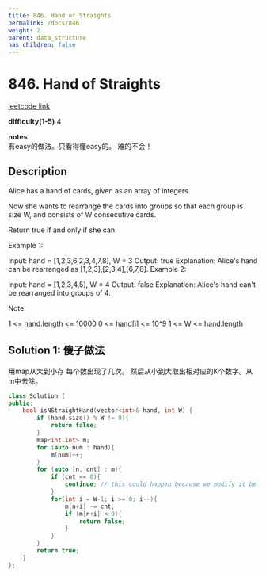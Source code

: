 ```yaml
---
title: 846. Hand of Straights
permalink: /docs/846
weight: 2
parent: data_structure
has_children: false
---
```

# 846. Hand of Straights
[leetcode link](https://leetcode.com/problems/hand-of-straights/)

**difficulty(1-5)** 
4

**notes**   
有easy的做法。只看得懂easy的。
难的不会！

## Description
Alice has a hand of cards, given as an array of integers.

Now she wants to rearrange the cards into groups so that each group is size W, and consists of W consecutive cards.

Return true if and only if she can.

 

Example 1:

Input: hand = [1,2,3,6,2,3,4,7,8], W = 3
Output: true
Explanation: Alice's hand can be rearranged as [1,2,3],[2,3,4],[6,7,8].
Example 2:

Input: hand = [1,2,3,4,5], W = 4
Output: false
Explanation: Alice's hand can't be rearranged into groups of 4.
 

Note:

1 <= hand.length <= 10000
0 <= hand[i] <= 10^9
1 <= W <= hand.length

## Solution 1: 傻子做法

用map从大到小存 每个数出现了几次。
然后从小到大取出相对应的K个数字。从m中去除。

```c++
class Solution {
public:
    bool isNStraightHand(vector<int>& hand, int W) {
        if (hand.size() % W != 0){
            return false;
        }
        map<int,int> m;
        for (auto num : hand){
            m[num]++;
        }
        for (auto [n, cnt] : m){
            if (cnt == 0){
                continue; // this could happen because we modify it below. 
            }
            for(int i = W-1; i >= 0; i--){
                m[n+i] -= cnt;
                if (m[n+i] < 0){
                    return false;
                }
            }
        }
        return true;
    }
};
```

<!-- 
Default label
{: .label }

Blue label
{: .label .label-blue }

Stable
{: .label .label-green }

New release
{: .label .label-purple }

Coming soon
{: .label .label-yellow }

Deprecated
{: .label .label-red } -->
